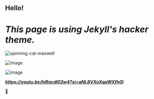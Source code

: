 ## Hello!
# *This page is using Jekyll's hacker theme.*



![spinning-cat-maxwell](https://github.com/outmoded1PonGee0/outmoded1PonGee0.github.io/assets/150323782/4172ee6f-8b5c-4bd2-8429-8c231aed08a3)

![image](https://github.com/outmoded1PonGee0/outmoded1PonGee0.github.io/assets/150323782/3ffc2d34-fc15-493f-9fee-f598cd70c9af)

![image](https://github.com/outmoded1PonGee0/outmoded1PonGee0.github.io/assets/150323782/05e73bde-46a1-41cd-956c-7d3e9efaccea)

***https://youtu.be/hiRacdl02w4?si=qNL8VXoXqpWXfh0l***



:melting_face:
